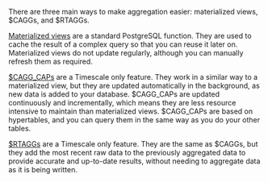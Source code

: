 There are three main ways to make aggregation easier: materialized views,
$CAGGs, and $RTAGGs.

[Materialized views][pg-materialized views] are a standard PostgreSQL function.
They are used to cache the result of a complex query so that you can reuse it
later on. Materialized views do not update regularly, although you can manually
refresh them as required.

[$CAGG_CAPs][about-caggs] are a Timescale only feature. They work in
a similar way to a materialized view, but they are updated automatically in the
background, as new data is added to your database. $CAGG_CAPs are
updated continuously and incrementally, which means they are less resource
intensive to maintain than materialized views. $CAGG_CAPs are based
on hypertables, and you can query them in the same way as you do your other
tables.

[$RTAGGs][real-time-aggs] are a Timescale only feature. They are
the same as $CAGGs, but they add the most recent raw data to the
previously aggregated data to provide accurate and up-to-date results, without
needing to aggregate data as it is being written.

[pg-materialized views]: https://www.postgresql.org/docs/current/rules-materializedviews.html
[about-caggs]: /use-timescale/:currentVersion:/continuous-aggregates/about-continuous-aggregates/
[real-time-aggs]: /use-timescale/:currentVersion:/continuous-aggregates/real-time-aggregates/
